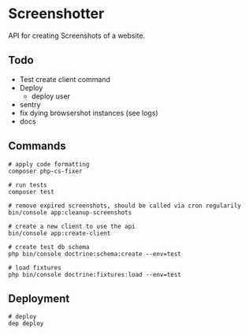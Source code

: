 # Screenshotter

API for creating Screenshots of a website.

## Todo

- Test create client command
- Deploy
    - deploy user
- sentry
- fix dying browsershot instances (see logs)
- docs

## Commands

```
# apply code formatting
composer php-cs-fixer

# run tests
composer test

# remove expired screenshots, should be called via cron regularily
bin/console app:cleanup-screenshots

# create a new client to use the api
bin/console app:create-client

# create test db schema
php bin/console doctrine:schema:create --env=test

# load fixtures
php bin/console doctrine:fixtures:load --env=test
```

## Deployment

```
# deploy
dep deploy
```
